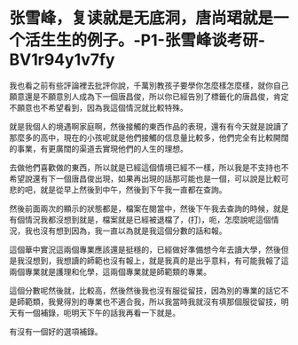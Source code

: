 # 张雪峰，复读就是无底洞，唐尚珺就是一个活生生的例子。-P1-张雪峰谈考研-BV1r94y1v7fy

我也看之前有些評論裡去批評你說，千萬別教孩子要學你怎麼樣怎麼樣，就你自己願意還是不願意別人成為下一個唐昌俊，所以你已經告別了標籤化的唐昌俊，肯定不願意也不希望看到，因為我這個情況就比較特殊。

就是我個人的境遇啊家庭啊，然後接觸的東西作品的表現，還有有今天就是說讀了那麼多的高中，現在的小孩呢就是他們接觸的信息量比較多，他們完全有比較開闊的事業，有更廣闊的渠道去實現他們的人生的理想。

去做他們喜歡做的東西，所以就是已經這個情境已經不一樣，所以我是不支持也不希望說還有下一個唐昌俊出現，如果再出現的話那可能也是一個，可以說是比較可悲的吧，就是從早上然後到中午，然後到下午我一直都在查詢。

然後前面兩次的顯示的狀態都是，檔案在閱當中，然後下午我去查詢的時候，就是有個情況我都沒想到就是，檔案就是已經被退檔了，(打)，呃，怎麼說呢這個情況，我也沒有想到因為，我一直以為就是我這個分數的話和報。

這個華中實況這兩個專業應該還是挺穩的，已經做好準備想今年去讀大學，然後但是我沒想到，我想讀的師範也沒有報上，就是我真的是出乎意料，有可能我報了這兩個專業就是護理和化學，這兩個專業就是師範類的專業。

這個分數呢然後就，比較高，然後然後我也沒有服從留技，因為別的專業的話它不是師範類，我覺得別的專業也不適合我，所以我當時我就沒有填那個服從留技，明天有一個補錄，呃明天下午的話我再看一下就是。

有沒有一個好的選項補錄。